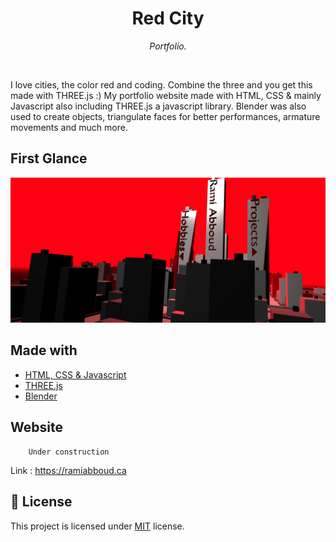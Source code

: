 
<h1 align="center">Red City</h1>
<p align="center"><i>Portfolio.</i></p>

<br>

I love cities, the color red and coding. Combine the three and you get this made with THREE.js :)
My portfolio website made with HTML, CSS & mainly Javascript also including THREE.js a javascript library.
Blender was also used to create objects, triangulate faces for better performances, armature movements
and much more.

## First Glance

![City](https://github.com/Makaveliunit/red-city/blob/main/cityprev.png?raw=true)

## Made with
  - [HTML, CSS & Javascript](https://www.javascript.com/)
  - [THREE.js](https://threejs.org/) 
  - [Blender](https://www.blender.org/)

## Website

        Under construction
Link : https://ramiabboud.ca


## :pencil: License

This project is licensed under [MIT](https://opensource.org/licenses/MIT) license.

